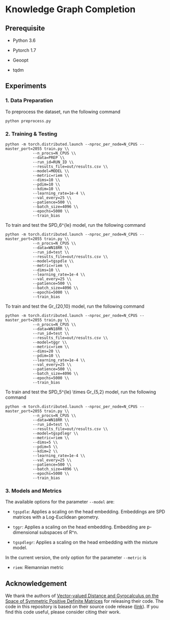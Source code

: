 # Knowledge Graph Completion

## Prerequisite

* Python 3.6

* Pytorch 1.7

* Geoopt

* tqdm

## Experiments

### 1. Data Preparation

To preprocess the dataset, run the following command

```
python preprocess.py
```

### 2. Training & Testing

```
python -m torch.distributed.launch --nproc_per_node=N_CPUS --master_port=2055 train.py \\
            --n_procs=N_CPUS \\
            --data=PREP \\
            --run_id=RUN_ID \\
            --results_file=out/results.csv \\
            --model=MODEL \\
            --metric=riem \\
            --dims=10 \\
            --pdim=10 \\
            --kdim=10 \\
            --learning_rate=1e-4 \\
            --val_every=25 \\
            --patience=500 \\
            --batch_size=4096 \\
            --epochs=5000 \\
            --train_bias
```

To train and test the SPD_6^{le} model, run the following command

```
python -m torch.distributed.launch --nproc_per_node=N_CPUS --master_port=2055 train.py \\
            --n_procs=N_CPUS \\
            --data=WN18RR \\
            --run_id=test \\
            --results_file=out/results.csv \\
            --model=tgspdle \\
            --metric=riem \\
            --dims=10 \\
            --learning_rate=1e-4 \\
            --val_every=25 \\
            --patience=500 \\
            --batch_size=4096 \\
            --epochs=5000 \\
            --train_bias
```

To train and test the Gr_{20,10} model, run the following command

```
python -m torch.distributed.launch --nproc_per_node=N_CPUS --master_port=2055 train.py \\
            --n_procs=N_CPUS \\
            --data=WN18RR \\
            --run_id=test \\
            --results_file=out/results.csv \\
            --model=tggr \\
            --metric=riem \\
            --dims=20 \\
            --pdim=10 \\
            --learning_rate=1e-4 \\
            --val_every=25 \\
            --patience=500 \\
            --batch_size=4096 \\
            --epochs=5000 \\
            --train_bias
```

To train and test the SPD_5^{le} \times Gr_{5,2} model, run the following command

```
python -m torch.distributed.launch --nproc_per_node=N_CPUS --master_port=2055 train.py \\
            --n_procs=N_CPUS \\
            --data=WN18RR \\
            --run_id=test \\
            --results_file=out/results.csv \\
            --model=tgspdlegr \\
            --metric=riem \\
            --dims=5 \\
            --pdim=5 \\
            --kdim=2 \\
            --learning_rate=1e-4 \\
            --val_every=25 \\
            --patience=500 \\
            --batch_size=4096 \\
            --epochs=5000 \\
            --train_bias
```


### 3. Models and Metrics

The available options for the parameter `--model` are:

* `tgspdle`: Applies a scaling on the head embedding. Embeddings are SPD matrices with a Log-Euclidean geometry. 

* `tggr`: Applies a scaling on the head embedding. Embedding are p-dimensional subspaces of R^n. 

* `tgspdlegr`: Applies a scaling on the head embedding with the mixture model. 

In the current version, the only option for the parameter `--metric` is 

* `riem`: Riemannian metric

## Acknowledgement

We thank the authors of [Vector-valued Distance and Gyrocalculus on the Space of Symmetric Positive Definite Matrices](https://arxiv.org/pdf/2110.13475.pdf) for releasing their code. The code in this repository is based on their source code release ([link](https://github.com/fedelopez77/gyrospd)). If you find this code useful, please consider citing their work.
